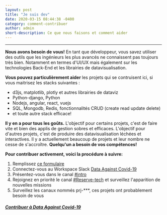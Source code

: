 ```yaml
---
layout: post
title: "Je suis dev"
date: 2020-03-15 08:44:38 -0400
category: comment-contribuer
author: admin
short-description: Ce que nous faisons et comment aider
---
```


-----

**Nous avons besoin de vous!**
En tant que développeur, vous savez utiliser des outils que les ingénieurs les plus avancés ne connaissent pas toujours très bien. Notamment en termes d'UI/UX mais également sur les technologies Back-End et les librairies de datavisualisation.

**Vous pouvez particulièrement aider** les projets qui se contruisent ici, si vous maitrisez les stacks suivantes :
- d3js, matplotlib, plotly et autres librairies de dataviz
- Python-django, Python
- Nodejs, angular, react, vuejs
- SQL, Mongodb, Redis, fonctionnalités CRUD (create read update delete)
- et toute autre stack efficace!

**Il y en a pour tous les goûts.**
L'objectif pour certains projets, c'est de faire vite et bien des applis de gestion sobres et efficaces.
L'objectif pour d'autres projets, c'est de produire des datavisualisation léchées et interactives.
Il y a actuellement beaucoup de projets et leur nombre ne cesse de s'accroître. **Quelqu'un a besoin de vos compétences!**

**Pour contribuer activement, voici la procédure à suivre:**
1. Remplissez [ce formulaire](https://docs.google.com/forms/d/e/1FAIpQLSdiw56eQNGkm5uQt7mlcR32n--J2rwfSgOYpF9eAKThFNv7rA/viewform)
2. Connectez-vous au Workspace Slack [Data Against Covid-19](https://join.slack.com/t/dataagainstcovid-19/shared_invite/zt-cgsplso2-LIvWeRHlf1ZFIrh~SPj~IA)
3. Présentez-vous dans le canal [#intro](https://app.slack.com/client/TUQTGE7FU/C010DRZCJQL/thread/CV3M7RE8Y-1585336854.107000)
4. Rejoignez en priorité le canal [#Reserve-tech](https://app.slack.com/client/TUQTGE7FU/C0104P6HVQU/thread/CV3M7RE8Y-1585336854.107000) et surveillez l'apparition de nouvelles missions
5. Surveillez les canaux nommés prj-\*\*\*, ces projets ont probablement besoin de vous
  
##### [Contribuer à Data Against Covid-19](https://docs.google.com/forms/d/e/1FAIpQLSdiw56eQNGkm5uQt7mlcR32n--J2rwfSgOYpF9eAKThFNv7rA/viewform)
